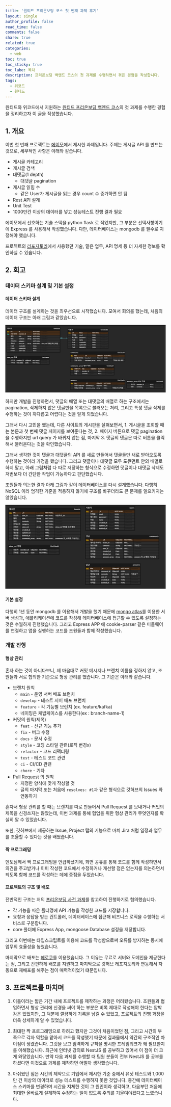 ```yaml
---
title: '원티드 프리온보딩 코스 첫 번째 과제 후기'
layout: single
author_profile: false
read_time: false
comments: false
share: true
related: true
categories:
  - web
toc: true
toc_sticky: true
toc_labe: 목차
description: 프리온보딩 백엔드 코스의 첫 과제를 수행하면서 겪은 경험을 작성합니다.
tags:
  - 위코드
  - 원티드
---
```


원티드와 위코드에서 지원하는 [원티드 프리온보딩 백엔드 코스](https://www.wanted.co.kr/events/pre_onboarding_course_4)의 첫 과제를 수행한 경험을 정리하고자 이 글을 작성했습니다.

## 1. 개요

이번 첫 번째 프로젝트는 [에이모](https://aimmo.co.kr/)에서 제시한 과제입니다. 주제는 게시글 API 를 만드는 것으로, 세부적인 사항은 아래와 같습니다.

- 게시글 카테고리
- 게시글 검색
- 대댓글(1 depth)
  - 대댓글 pagination
- 게시글 읽힘 수
  - 같은 User가 게시글을 읽는 경우 count 수 증가하면 안 됨
- Rest API 설계
- Unit Test
- 1000만건 이상의 데이터를 넣고 성능테스트 진행 결과 필요

에이모에서 선호하는 기술 스택을 python flask 로 적었지만, 그 부분은 선택사항이기에 Express 를 사용해서 작성했습니다. 다만, 데이터베이스는 mongodb 를 필수로 지정해야 했습니다.

프로젝트의 [리포지토리](https://github.com/lhj0621/nodeswork_boards_server)에서 사용했던 기술, 맡은 업무, API 명세 등 더 자세한 정보를 확인하실 수 있습니다.

## 2. 회고

### 데이터 스키마 설계 및 기본 설정

#### 데이터 스키마 설계

데이터 구조를 설계하는 것을 최우선으로 시작했습니다. 모여서 회의를 했는데, 처음의 데이터 구조는 아래 그림과 같았습니다.

![첫 번째 erd](https://github.com/chinsanchung/chinsanchung.github.com/blob/master/assets/images/2021-11-03-preonboarding-first-erd_1.PNG?raw=true)

하지만 개발을 진행하면서, 댓글의 배열 또는 대댓글의 배열로 하는 구조에서는 pagination, 삭제하지 않은 댓글만을 목록으로 불러오는 처리, 그리고 특성 댓글 삭제를 수행하는 것이 까다롭고 어렵다는 것을 알게 되었습니다.

그래서 다시 고민을 했는데, 다른 사이트의 게시판을 살펴보면서, 1. 게시글을 조회할 때는 본문과 첫 번째 댓글 페이지를 보여준다는 것, 2. 페이지 버튼으로 댓글 pagination 을 수행하지만 url query 가 바뀌지 않는 점, 마지막 3. 댓글의 댓글은 따로 버튼을 클릭해서 불러온다는 것을 확인했습니다.

그래서 생각한 것이 댓글과 대댓글의 API 를 새로 만들어서 댓글들만 새로 받아오도록 수행하는 것이라 가정을 했습니다. 그리고 댓글이나 대댓글 모두 도큐먼트 안의 배열로 하지 말고, 아래 그림처럼 다 따로 저장하는 형식으로 수정하면 댓글이나 대댓글 삭제도 저번보다 더 간단한 작업이 가능하다고 판단했습니다.

조원들과 의논한 결과 아래 그림과 같이 데이터베이스를 다시 설계했습니다. 다행히 NoSQL 이라 엄격한 기준을 적용하지 않기에 구조를 바꾸더라도 큰 문제를 일으키지는 않았습니다.

![두 번째 erd](https://github.com/lhj0621/imagetemp/blob/master/2021-11-03%2004;10;50.PNG?raw=true)

#### 기본 설정

다행히 1년 동안 mongodb 를 이용해서 개발을 했기 때문에 [mongo atlas](https://www.mongodb.com/atlas/database)를 이용한 서버 생성과, 애플리케이션에 코드를 작성해 데이터베이스에 접근할 수 있도록 설정하는 것은 수월하게 진행했습니다.
그리고 Express APP 에 cookie-parser 같은 미들웨어를 연결하고 앱을 실행하는 코드를 조원들과 함께 작성했습니다.

### 개발 진행

#### 형상 관리

혼자 하는 것이 아니다보니, 제 마음대로 커밋 메시지나 브랜치 이름을 정하지 않고, 조원들과 서로 합의한 기준으로 형상 관리를 했습니다. 그 기준은 아래와 같습니다.

- 브랜치 원칙
  - `main` - 운영 서버 배포 브런치
  - `develop` - 테스트 서버 배포 브런치
  - `feature` - 각 기능별 브런치 (ex. feature/kafka)
  - 네이밍은 케밥케이스를 사용한다(ex : branch-name-1)
- 커밋의 원칙(제목)
  - `feat` - 신규 기능 추가
  - `fix` - 버그 수정
  - `docs` - 문서 수정
  - `style` - 코딩 스타일 관련(로직 변경x)
  - `refactor` - 코드 리팩터링
  - `test` - 테스트 코드 관련
  - `ci` - CI/CD 관련
  - `chore` - 기타
- Pull Request 의 원칙
  - 지정한 양식에 맞게 작성할 것
  - 글의 마지막 또는 처음에 `resolves: #1`과 같은 형식으로 깃허브의 Issues 와 연동하기

혼자서 형상 관리를 할 때는 브랜치를 따로 만들어서 Pull Request 를 보내거나 커밋의 제목을 신경쓰지는 않았는데, 이번 과제를 통해 협업을 위한 형상 관리가 무엇인지를 확실히 알 수 있었습니다.

또한, 깃허브에서 제공하는 Issue, Project 탭의 기능으로 마치 Jira 처럼 일정과 업무를 조율할 수 있다는 것을 배웠습니다.

#### 짝 프로그래밍

멘토님께서 짝 프로그래밍을 언급하셨기에, 화면 공유를 통해 코드를 함께 작성하면서 의견을 주고받거나 이미 작성한 코드에서 수정하거나 개선할 점은 없는지를 의논하면서 되도록 함께 코드를 작성하는 데에 중점을 두었습니다.

#### 프로젝트의 구조 및 배포

전반적인 구조는 저의 [프리온보딩 사전 과제](https://github.com/chinsanchung/board-api-assignment)를 참고하여 진행하기로 협의했습니다.

- 각 기능을 따온 폴더명에 API 기능을 작성한 코드를 저장합니다.
- 요청과 응답을 받는 컨트롤러, 데이터베이스에 접근해 비즈니스 로직을 수행하는 서비스로 구분합니다.
- core 폴더에 Express App, mongoose Database 설정을 저장합니다.

그리고 이번에는 타입스크립트를 이용해 코드를 작성함으로써 오류를 방지하는 동시에 업무의 효율성을 높였습니다.

마지막으로 배포는 [헤로쿠](https://www.heroku.com/)를 이용했습니다. 그 이유는 무료로 서버와 도메인을 제공한다는 점, 그리고 간편하게 배포를 지원하고 마지막으로 깃허브 레포지토리와 연동해서 자동으로 재배포를 해주는 점이 매력적이었기 떄문입니다.

## 3. 프로젝트를 마치며

1. 이틀이라는 짧은 기간 내에 프로젝트를 제작하는 과정은 어려웠습니다. 조원들과 협업하면서 형상 관리에 신경을 써야 하는 부분은 비록 제대로 작성해야 한다는 압박감은 있었지만, 그 덕분에 깔끔하게 기록을 남길 수 있었고, 프로젝트의 진행 과정을 더욱 상세하게 알 수 있었습니다.

2. 최대한 짝 프로그래밍으로 하려고 했지만 그것이 처음이었던 점, 그리고 시간의 부족으로 각자 역할을 맡아서 코드를 작성했기 때문에 결과물에서 약간의 구조적인 차이점이 생겼습니다. 그것을 보고 엄격하게 규칙을 명시한 프레임워크가 왜 필요한지를 이해했습니다. 최근에 인터넷 강의로 NestJS 를 공부하고 있어서 이 점이 더 크게 와닿았습니다. 만약 다음 과제를 수행할 때 팀원 분들이 전부 NestJS 를 공부를 하셨다면 이것으로 과제를 제작하면 어떨까 생각했습니다.

3. 아쉬웠던 점은 시간의 제약으로 기업에서 제시한 기준 중에서 유닛 테스트와 1,000만 건 이상의 데이터로 성능 테스트를 수행하지 못한 것입니다. 중간에 데이터베이스 스키마를 변경하며 시간을 지체한 것이 그 원인이라 생각하고, 다음부턴 처음에 최대한 올바르게 설계하여 수정하는 일이 없도록 주의를 기울여야겠다고 느꼈습니다.
